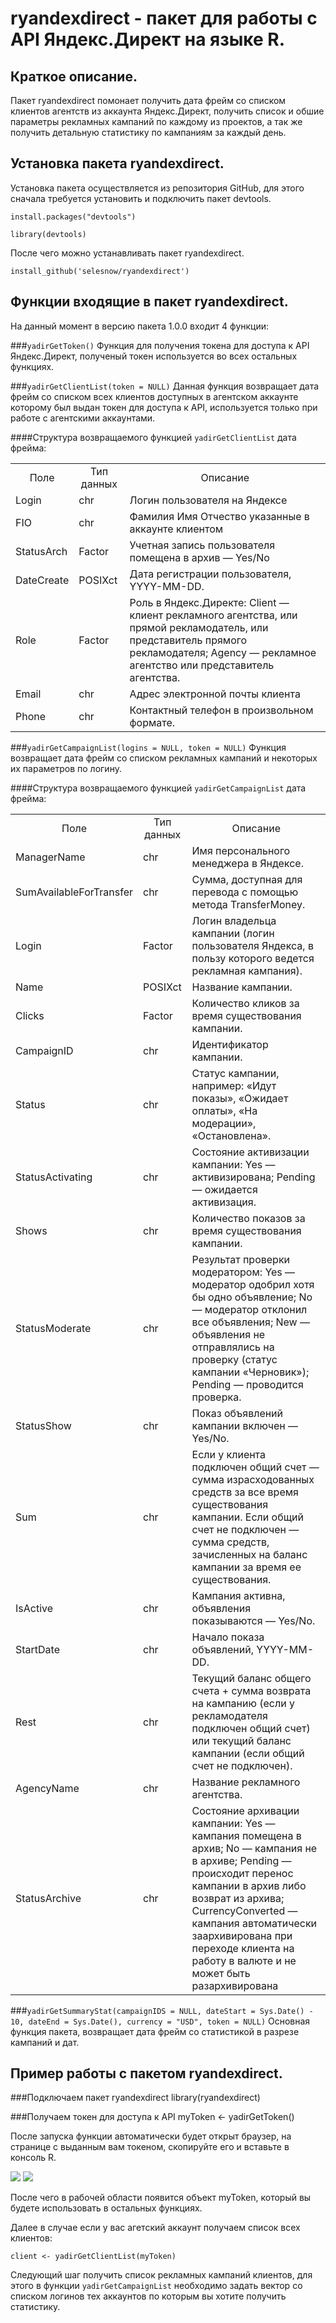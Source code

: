 # ryandexdirect - пакет для работы с API Яндекс.Директ на языке R.


## Краткое описание.

Пакет ryandexdirect помонает получить дата фрейм со списком клиентов агентств из аккаунта Яндекс.Директ, получить список и обшие параметры рекламных кампаний по каждому из проектов, а так же получить детальную статистику по кампаниям за каждый день.


## Установка пакета ryandexdirect.

Установка пакета осуществляется из репозитория GitHub, для этого сначала требуется установить и подключить пакет devtools.

`install.packages("devtools")`

`library(devtools)`

После чего можно устанавливать пакет ryandexdirect.

`install_github('selesnow/ryandexdirect')`


## Функции входящие в пакет ryandexdirect.

На данный момент в версию пакета 1.0.0 входит 4 функции:

###`yadirGetToken()`
Функция для получения токена для доступа к API Яндекс.Директ, полученый токен используется во всех остальных функциях.

###`yadirGetClientList(token = NULL)`
Данная функция возвращает дата фрейм со списком всех клиентов доступных в агентском аккаунте которому был выдан токен для доступа к API, используется только при работе с агентскими аккаунтами.

####Структура возвращаемого функцией `yadirGetClientList` дата фрейма:
<table>
    <tr>
        <td><center>Поле</center></td><td><center>Тип данных</center></td><td><center>Описание</center></td>
    </tr>
    <tr>
        <td>Login</td><td>chr</td><td>Логин пользователя на Яндексе</td>
    </tr>
    <tr>
        <td>FIO</td><td>chr</td><td>Фамилия Имя Отчество указанные в аккаунте клиентом</td>
    </tr>
    <tr>
        <td>StatusArch</td><td>Factor</td><td>Учетная запись пользователя помещена в архив — Yes/No</td>
    </tr>
    <tr>
        <td>DateCreate</td><td>POSIXct</td><td>Дата регистрации пользователя, YYYY-MM-DD.</td>
    </tr>
    <tr>
        <td>Role</td><td>Factor</td><td>Роль в Яндекс.Директе:
        Client — клиент рекламного агентства, или прямой рекламодатель, или представитель прямого рекламодателя;
        Agency — рекламное агентство или представитель агентства.</td>
    </tr>
    <tr>
        <td>Email</td><td>chr</td><td>Адрес электронной почты клиента</td>
    </tr>
    <tr>
        <td>Phone</td><td>chr</td><td>Контактный телефон в произвольном формате.</td>
    </tr>
</table>

###`yadirGetCampaignList(logins = NULL, token = NULL)`
Функция возвращает дата фрейм со списком рекламных кампаний и некоторых их параметров по логину.

####Структура возвращаемого функцией `yadirGetCampaignList` дата фрейма:

<table>
    <tr>
        <td><center>Поле</center></td><td><center>Тип данных</center></td><td><center>Описание</center></td>
    </tr>
    <tr>
        <td>ManagerName</td><td>chr</td><td>Имя персонального менеджера в Яндексе.</td>
    </tr>
    <tr>
        <td>SumAvailableForTransfer</td><td>chr</td><td>Сумма, доступная для перевода с помощью метода TransferMoney.</td>
    </tr>
    <tr>
        <td>Login</td><td>Factor</td><td>Логин владельца кампании (логин пользователя Яндекса, в пользу которого ведется рекламная кампания).</td>
    </tr>
    <tr>
        <td>Name</td><td>POSIXct</td><td>Название кампании.</td>
    </tr>
    <tr>
        <td>Clicks</td><td>Factor</td><td>Количество кликов за время существования кампании.</td>
    </tr>
    <tr>
        <td>CampaignID</td><td>chr</td><td>Идентификатор кампании.</td>
    </tr>
    <tr>
        <td>Status</td><td>chr</td><td>Статус кампании, например: «Идут показы», «Ожидает оплаты», «На модерации», «Остановлена».</td>
    </tr>
    <tr>
        <td>StatusActivating</td><td>chr</td><td>Состояние активизации кампании:
Yes — активизирована;
Pending — ожидается активизация.</td>
    </tr>
    <tr>
        <td>Shows</td><td>chr</td><td>Количество показов за время существования кампании.</td>
    </tr>
    <tr>
        <td>StatusModerate</td><td>chr</td><td>Результат проверки модератором:
Yes — модератор одобрил хотя бы одно объявление;
No — модератор отклонил все объявления;
New — объявления не отправлялись на проверку (статус кампании «Черновик»);
Pending — проводится проверка.</td>
    </tr>
    <tr>
        <td>StatusShow</td><td>chr</td><td>Показ объявлений кампании включен — Yes/No.</td>
    </tr>
    <tr>
        <td>Sum</td><td>chr</td><td>Если у клиента подключен общий счет — сумма израсходованных средств за все время существования кампании.
Если общий счет не подключен — сумма средств, зачисленных на баланс кампании за время ее существования.</td>
    </tr>
    <tr>
        <td>IsActive</td><td>chr</td><td>Кампания активна, объявления показываются — Yes/No.</td>
    </tr>
    <tr>
        <td>StartDate</td><td>chr</td><td>Начало показа объявлений, YYYY-MM-DD.</td>
    </tr>
    <tr>
        <td>Rest</td><td>chr</td><td>Текущий баланс общего счета + сумма возврата на кампанию (если у рекламодателя подключен общий счет) или текущий баланс кампании (если общий счет не подключен).</td>
    </tr>
    <tr>
        <td>AgencyName</td><td>chr</td><td>Название рекламного агентства.</td>
    </tr>
    <tr>
        <td>StatusArchive</td><td>chr</td><td>Состояние архивации кампании:
Yes — кампания помещена в архив;
No — кампания не в архиве;
Pending — происходит перенос кампании в архив либо возврат из архива;
CurrencyConverted — кампания автоматически заархивирована при переходе клиента на работу в валюте и не может быть разархивирована</td>
    </tr>
</table>

###`yadirGetSummaryStat(campaignIDS = NULL, dateStart = Sys.Date() - 10, dateEnd = Sys.Date(), currency = "USD", token = NULL)`
Основная функция пакета, возвращает дата фрейм со статистикой в разрезе кампаний и дат.


## Пример работы с пакетом ryandexdirect.

###Подключаем пакет ryandexdirect
library(ryandexdirect)

###Получаем токен для доступа к API
myToken <- yadirGetToken()

После запуска функции автоматически будет открыт браузер, на странице с выданным вам токеном, скопируйте его и вставьте в консоль R.

<img src="http://picsee.net/upload/2016-07-29/5d6a84ad44f8.png" data-canonical-src="http://picsee.net/upload/2016-07-29/5d6a84ad44f8.png" style="max-width:100%;">


<img src="http://picsee.net/upload/2016-07-29/acfa15376aa6.png" data-canonical-src="http://picsee.net/upload/2016-07-29/acfa15376aa6.png" style="max-width:100%;">

После чего в рабочей области появится объект myToken, который вы будете использовать в остальных функциях.

Далее в случае если у вас агетский аккаунт получаем список всех клиентов:

`client <- yadirGetClientList(myToken)`

Следующий шаг получить список рекламных кампаний клиентов, для этого в функции `yadirGetCampaignList` необходимо задать вектор со списком логинов тех аккаунтов по которым вы хотите получить статистику.
